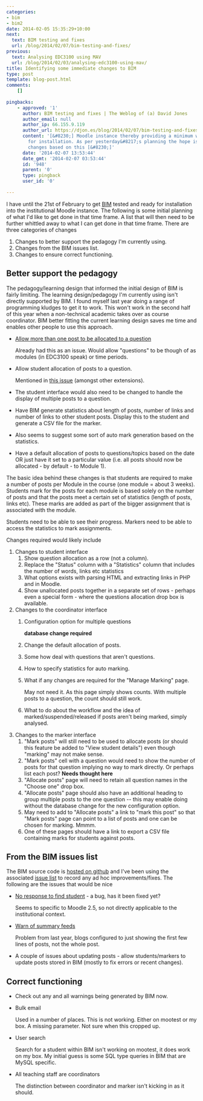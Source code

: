 ```yaml
---
categories:
- bim
- bim2
date: 2014-02-05 15:35:29+10:00
next:
  text: BIM testing and fixes
  url: /blog/2014/02/07/bim-testing-and-fixes/
previous:
  text: Analysing EDC3100 using MAV
  url: /blog/2014/02/03/analysing-edc3100-using-mav/
title: Identifying some immediate changes to BIM
type: post
template: blog-post.html
comments:
    []
    
pingbacks:
    - approved: '1'
      author: BIM testing and fixes | The Weblog of (a) David Jones
      author_email: null
      author_ip: 66.155.9.119
      author_url: https://djon.es/blog/2014/02/07/bim-testing-and-fixes/
      content: '[&#8230;] Moodle instance thereby providing a minimum working version
        for installation. As per yesterday&#8217;s planning the hope is to make further
        changes based on this [&#8230;]'
      date: '2014-02-07 13:53:44'
      date_gmt: '2014-02-07 03:53:44'
      id: '948'
      parent: '0'
      type: pingback
      user_id: '0'
    
---
```

I have until the 21st of February to get [BIM](/blog/research/bam-blog-aggregation-management/) tested and ready for installation into the institutional Moodle instance. The following is some initial planning of what I'd like to get done in that time frame. A list that will then need to be further whittled away to what I can get done in that time frame. There are three categories of changes

1. Changes to better support the pedagogy I'm currently using.
2. Changes from the BIM issues list.
3. Changes to ensure correct functioning.

## Better support the pedagogy

The pedagogy/learning design that informed the initial design of BIM is fairly limiting. The learning design/pedagogy I'm currently using isn't directly supported by BIM. I found myself last year doing a range of programming kludges to get it to work. This won't work in the second half of this year when a non-technical academic takes over as course coordinator. BIM better fitting the current learning design saves me time and enables other people to use this approach.

- [Allow more than one post to be allocated to a question](https://github.com/djplaner/moodle-mod_bim/issues/60)
    
    Already had this as an issue. Would allow "questions" to be though of as modules (in EDC3100 speak) or time periods.
    
- Allow student allocation of posts to a question.
    
    Mentioned in [this issue](https://github.com/djplaner/moodle-mod_bim/issues/26) (amongst other extensions).
    
- The student interface would also need to be changed to handle the display of multiple posts to a question.
- Have BIM generate statistics about length of posts, number of links and number of links to other student posts. Display this to the student and generate a CSV file for the marker.
- Also seems to suggest some sort of auto mark generation based on the statistics.
- Have a default allocation of posts to questions/topics based on the date OR just have it set to a particular value (i.e. all posts should now be allocated - by default - to Module 1).

The basic idea behind these changes is that students are required to make a number of posts per Module in the course (one module = about 3 weeks). Students mark for the posts for each module is based solely on the number of posts and that the posts meet a certain set of statistics (length of posts, links etc). These marks are added as part of the bigger assignment that is associated with the module.

Students need to be able to see their progress. Markers need to be able to access the statistics to mark assignments.

Changes required would likely include

1. Changes to student interface
    1. Show question allocation as a row (not a column).
    2. Replace the "Status" column with a "Statistics" column that includes the number of words, links etc statistics
    3. What options exists with parsing HTML and extracting links in PHP and in Moodle.
    4. Show unallocated posts together in a separate set of rows - perhaps even a special form - where the questions allocation drop box is available.
2. Changes to the coordinator interface
    1. Configuration option for multiple questions
        
        **database change required**
        
    2. Change the default allocation of posts.
    3. Some how deal with questions that aren't questions.
    4. How to specify statistics for auto marking.
    5. What if any changes are required for the "Manage Marking" page.
        
        May not need it. As this page simply shows counts. With multiple posts to a question, the count should still work.
        
    6. What to do about the workflow and the idea of marked/suspended/released if posts aren't being marked, simply analysed.
3. Changes to the marker interface
    1. "Mark posts" will still need to be used to allocate posts (or should this feature be added to "View student details") even though "marking" may not make sense.
    2. "Mark posts" cell with a question would need to show the number of posts for that question implying no way to mark directly. Or perhaps list each post? **Needs thought here**
    3. "Allocate posts" page will need to retain all question names in the "Choose one" drop box.
    4. "Allocate posts" page should also have an additional heading to group multiple posts to the one question -- this may enable doing without the database change for the new configuration option.
    5. May need to add to "Allocate posts" a link to "mark this post" so that "Mark posts" page can point to a list of posts and one can be chosen for marking. Mmmm.
    6. One of these pages should have a link to export a CSV file containing marks for students against posts.

## From the BIM issues list

The BIM source code is [hosted on github](https://github.com/djplaner/moodle-mod_bim/) and I've been using the associated [issue list](https://github.com/djplaner/moodle-mod_bim/issues?labels=bim25&state=open) to record any ad hoc improvements/fixes. The following are the issues that would be nice

- [No response to find student](https://github.com/djplaner/moodle-mod_bim/issues/81) - a bug, has it been fixed yet?
    
    Seems to specific to Moodle 2.5, so not directly applicable to the institutional context.
    
- [Warn of summary feeds](https://github.com/djplaner/moodle-mod_bim/issues/76)
    
    Problem from last year, blogs configured to just showing the first few lines of posts, not the whole post.
    
- A couple of issues about updating posts - allow students/markers to update posts stored in BIM (mostly to fix errors or recent changes).

## Correct functioning

- Check out any and all warnings being generated by BIM now.
- Bulk email
    
    Used in a number of places. This is not working. Either on mootest or my box. A missing parameter. Not sure when this cropped up.
    
- User search
    
    Search for a student within BIM isn't working on mootest, it does work on my box. My initial guess is some SQL type queries in BIM that are MySQL specific.
    
- All teaching staff are coordinators
    
    The distinction between coordinator and marker isn't kicking in as it should.